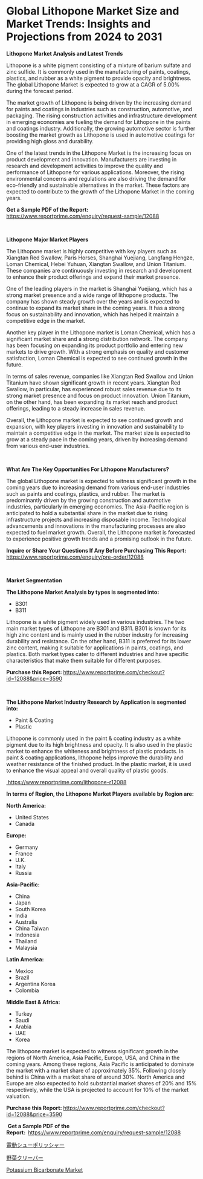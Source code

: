 <p><h1>Global Lithopone Market Size and Market Trends: Insights and Projections from 2024 to 2031</h1></p><p><strong>Lithopone Market Analysis and Latest Trends</strong></p>
<p><p>Lithopone is a white pigment consisting of a mixture of barium sulfate and zinc sulfide. It is commonly used in the manufacturing of paints, coatings, plastics, and rubber as a white pigment to provide opacity and brightness. The global Lithopone Market is expected to grow at a CAGR of 5.00% during the forecast period.</p><p>The market growth of Lithopone is being driven by the increasing demand for paints and coatings in industries such as construction, automotive, and packaging. The rising construction activities and infrastructure development in emerging economies are fueling the demand for Lithopone in the paints and coatings industry. Additionally, the growing automotive sector is further boosting the market growth as Lithopone is used in automotive coatings for providing high gloss and durability.</p><p>One of the latest trends in the Lithopone Market is the increasing focus on product development and innovation. Manufacturers are investing in research and development activities to improve the quality and performance of Lithopone for various applications. Moreover, the rising environmental concerns and regulations are also driving the demand for eco-friendly and sustainable alternatives in the market. These factors are expected to contribute to the growth of the Lithopone Market in the coming years.</p></p>
<p><strong>Get a Sample PDF of the Report:&nbsp;</strong> <a href="https://www.reportprime.com/enquiry/request-sample/12088">https://www.reportprime.com/enquiry/request-sample/12088</a></p>
<p>&nbsp;</p>
<p><strong>Lithopone Major Market Players</strong></p>
<p><p>The Lithopone market is highly competitive with key players such as Xiangtan Red Swallow, Paris Horses, Shanghai Yuejiang, Langfang Hengze, Loman Chemical, Hebei Yuhuan, Xiangtan Swallow, and Union Titanium. These companies are continuously investing in research and development to enhance their product offerings and expand their market presence.</p><p>One of the leading players in the market is Shanghai Yuejiang, which has a strong market presence and a wide range of lithopone products. The company has shown steady growth over the years and is expected to continue to expand its market share in the coming years. It has a strong focus on sustainability and innovation, which has helped it maintain a competitive edge in the market.</p><p>Another key player in the Lithopone market is Loman Chemical, which has a significant market share and a strong distribution network. The company has been focusing on expanding its product portfolio and entering new markets to drive growth. With a strong emphasis on quality and customer satisfaction, Loman Chemical is expected to see continued growth in the future.</p><p>In terms of sales revenue, companies like Xiangtan Red Swallow and Union Titanium have shown significant growth in recent years. Xiangtan Red Swallow, in particular, has experienced robust sales revenue due to its strong market presence and focus on product innovation. Union Titanium, on the other hand, has been expanding its market reach and product offerings, leading to a steady increase in sales revenue.</p><p>Overall, the Lithopone market is expected to see continued growth and expansion, with key players investing in innovation and sustainability to maintain a competitive edge in the market. The market size is expected to grow at a steady pace in the coming years, driven by increasing demand from various end-user industries.</p></p>
<p>&nbsp;</p>
<p><strong>What Are The Key Opportunities For Lithopone Manufacturers?</strong></p>
<p><p>The global Lithopone market is expected to witness significant growth in the coming years due to increasing demand from various end-user industries such as paints and coatings, plastics, and rubber. The market is predominantly driven by the growing construction and automotive industries, particularly in emerging economies. The Asia-Pacific region is anticipated to hold a substantial share in the market due to rising infrastructure projects and increasing disposable income. Technological advancements and innovations in the manufacturing processes are also expected to fuel market growth. Overall, the Lithopone market is forecasted to experience positive growth trends and a promising outlook in the future.</p></p>
<p><strong>Inquire or Share Your Questions If Any Before Purchasing This Report:</strong> <a href="https://www.reportprime.com/enquiry/pre-order/12088">https://www.reportprime.com/enquiry/pre-order/12088</a></p>
<p>&nbsp;</p>
<p><strong>Market Segmentation</strong></p>
<p><strong>The Lithopone Market Analysis by types is segmented into:</strong></p>
<p><ul><li>B301</li><li>B311</li></ul></p>
<p><p>Lithopone is a white pigment widely used in various industries. The two main market types of Lithopone are B301 and B311. B301 is known for its high zinc content and is mainly used in the rubber industry for increasing durability and resistance. On the other hand, B311 is preferred for its lower zinc content, making it suitable for applications in paints, coatings, and plastics. Both market types cater to different industries and have specific characteristics that make them suitable for different purposes.</p></p>
<p><strong>Purchase this Report:&nbsp;</strong><a href="https://www.reportprime.com/checkout?id=12088&price=3590">https://www.reportprime.com/checkout?id=12088&price=3590</a></p>
<p>&nbsp;</p>
<p><strong>The Lithopone Market Industry Research by Application is segmented into:</strong></p>
<p><ul><li>Paint & Coating</li><li>Plastic</li></ul></p>
<p><p>Lithopone is commonly used in the paint & coating industry as a white pigment due to its high brightness and opacity. It is also used in the plastic market to enhance the whiteness and brightness of plastic products. In paint & coating applications, lithopone helps improve the durability and weather resistance of the finished product. In the plastic market, it is used to enhance the visual appeal and overall quality of plastic goods.</p></p>
<p><a href="https://www.reportprime.com/lithopone-r12088">&nbsp;https://www.reportprime.com/lithopone-r12088</a></p>
<p><strong>In terms of Region, the Lithopone Market Players available by Region are:</strong></p>
<p>
    <p> <strong> North America: </strong>
        <ul>
            <li>United States</li>
            <li>Canada</li>
        </ul>
        </p> 
    <p> <strong> Europe: </strong>
        <ul>
            <li>Germany</li>
            <li>France</li>
            <li>U.K.</li>
            <li>Italy</li>
            <li>Russia</li>
        </ul>
        </p> 
    <p> <strong> Asia-Pacific: </strong>
        <ul>
            <li>China</li>
            <li>Japan</li>
            <li>South Korea</li>
            <li>India</li>
            <li>Australia</li>
            <li>China Taiwan</li>
            <li>Indonesia</li>
            <li>Thailand</li>
            <li>Malaysia</li>
        </ul>
        </p> 
    <p> <strong> Latin America: </strong>
        <ul>
            <li>Mexico</li>
            <li>Brazil</li>
            <li>Argentina Korea</li>
            <li>Colombia</li>
        </ul>
        </p> 
    <p> <strong> Middle East & Africa: </strong>
        <ul>
            <li>Turkey</li>
            <li>Saudi</li>
            <li>Arabia</li>
            <li>UAE</li>
            <li>Korea</li>
        </ul>
    </p>
    </p>
<p><p>The lithopone market is expected to witness significant growth in the regions of North America, Asia Pacific, Europe, USA, and China in the coming years. Among these regions, Asia Pacific is anticipated to dominate the market with a market share of approximately 35%. Following closely behind is China with a market share of around 30%. North America and Europe are also expected to hold substantial market shares of 20% and 15% respectively, while the USA is projected to account for 10% of the market valuation.</p></p>
<p><strong>Purchase this Report: </strong><a href="https://www.reportprime.com/checkout?id=12088&price=3590">https://www.reportprime.com/checkout?id=12088&price=3590</a></p>
<p>&nbsp;<strong>Get a Sample PDF of the Report:&nbsp;&nbsp;</strong><a href="https://www.reportprime.com/enquiry/request-sample/12088">https://www.reportprime.com/enquiry/request-sample/12088</a></p>
<p><strong></strong></p>
<p><p><a href="https://medium.com/@teridactyl90/%E9%9B%BB%E5%8B%95%E9%9D%B4%E7%A3%A8%E3%81%8D%E6%A9%9F%E3%81%AE%E5%B8%82%E5%A0%B4%E8%AA%BF%E6%9F%BB%E5%A0%B1%E5%91%8A%E6%9B%B8-%E3%81%9D%E3%81%AE%E6%AD%B4%E5%8F%B2%E3%81%A82030%E5%B9%B4%E3%81%8B%E3%82%892031%E5%B9%B4%E3%81%BE%E3%81%A7%E3%81%AE%E4%BA%88%E6%B8%AC-42ed0f092d4a">電動シューポリッシャー</a></p><p><a href="https://github.com/BrionnaBoyle/Market-Research-Report-List-1/blob/main/363205669785.md">野菜クリーバー</a></p><p><a href="https://github.com/ElmoRunolfsson2023/Market-Research-Report-List-1/blob/main/potassium-bicarbonate-market.md">Potassium Bicarbonate Market</a></p></p>